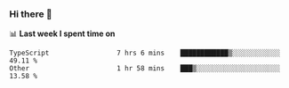 ### Hi there 👋

<!--
**DBvc/DBvc** is a ✨ _special_ ✨ repository because its `README.md` (this file) appears on your GitHub profile.

Here are some ideas to get you started:

- 🔭 I’m currently working on ...
- 🌱 I’m currently learning ...
- 👯 I’m looking to collaborate on ...
- 🤔 I’m looking for help with ...
- 💬 Ask me about ...
- 📫 How to reach me: ...
- 😄 Pronouns: ...
- ⚡ Fun fact: ...
-->

📊 **Last week I spent time on**
<!--START_SECTION:waka-->

```text
TypeScript                 7 hrs 6 mins    ████████████▒░░░░░░░░░░░░   49.11 %
Other                      1 hr 58 mins    ███▒░░░░░░░░░░░░░░░░░░░░░   13.58 %
```

<!--END_SECTION:waka-->
